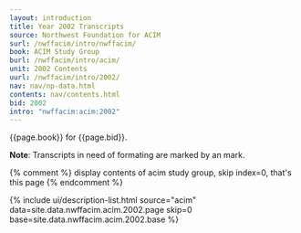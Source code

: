 ```yaml
---
layout: introduction
title: Year 2002 Transcripts
source: Northwest Foundation for ACIM
surl: /nwffacim/intro/nwffacim/
book: ACIM Study Group
burl: /nwffacim/intro/acim/
unit: 2002 Contents
uurl: /nwffacim/intro/2002/
nav: nav/np-data.html
contents: nav/contents.html
bid: 2002
intro: "nwffacim:acim:2002"
---
```


{{page.book}} for {{page.bid}}.

**Note**: Transcripts in need of formating are marked by an 
<i class="fa fa-exclamation"></i> mark.

{% comment %}
display contents of acim study group, skip index=0, that's this page
{% endcomment %}

{% include ui/description-list.html source="acim"
data=site.data.nwffacim.acim.2002.page skip=0
base=site.data.nwffacim.acim.2002.base %}

